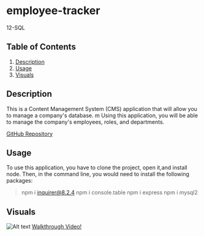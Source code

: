 # employee-tracker
12-SQL

## Table of Contents
1. [Description](#description)
2. [Usage](#usage)
3. [Visuals](#visuals)

## Description
This is a Content Management System (CMS) application that will allow you to manage a company's database. m 
Using this application, you will be able to manage the company's employees, roles, and departments.

[GitHub Repository](https://github.com/BrandyM98/employee-tracker)

## Usage
To use this application, you have to clone the project, open it,and install node. Then, in the command line, you would need to install the following packages:
> npm i inquirer@8.2.4
> npm i console.table
> npm i express
> npm i mysql2

## Visuals

![Alt text]()
[Walkthrough Video!]()
